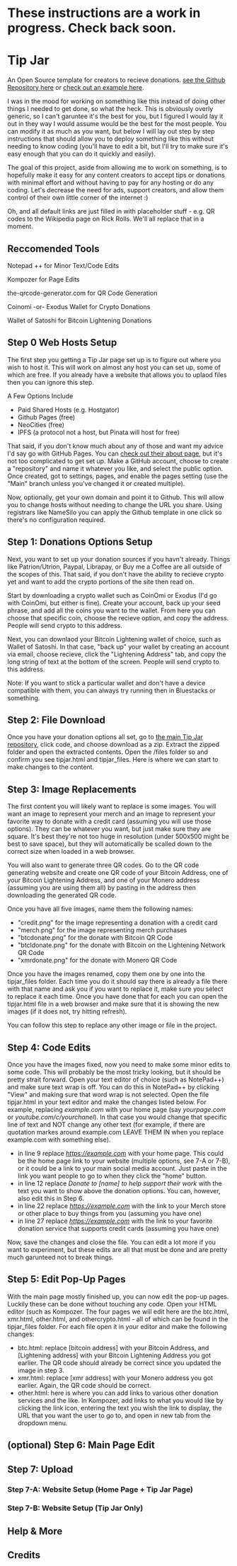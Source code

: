 # These instructions are a work in progress. Check back soon.


# Tip Jar
An Open Source template for creators to recieve donations. [see the Github Repository here](https://github.com/Natekmbowie/tipjar) or [check out an example here](https://natekmbowie.github.io/tipjar/files/tipjar.html).

I was in the mood for working on something like this instead of doing other things I needed to get done, so what the heck. This is obviously overly generic, so I can't garuntee it's the best for you, but I figured I would lay it out in they way I would assume would be the best for the most people. You can modify it as much as you want, but below I will lay out step by step instructions that should allow you to deploy something like this without needing to know coding (you'll have to edit a bit, but I'll try to make sure it's easy enough that you can do it quickly and easily).

The goal of this project, aside from allowing me to work on something, is to hopefully make it easy for any content creators to accept tips or donations with minimal effort and without having to pay for any hosting or do any coding. Let's decrease the need for ads, support creators, and allow them control of their own little corner of the internet :)

Oh, and all default links are just filled in with placeholder stuff - e.g. QR codes to the Wikipedia page on Rick Rolls. We'll all replace that in a moment.

## Reccomended Tools
Notepad ++ for Minor Text/Code Edits

Kompozer for Page Edits

the-qrcode-generator.com for QR Code Generation

Coinomi -or- Exodus Wallet for Crypto Donations

Wallet of Satoshi for Bitcoin Lightening Donations

## Step 0 Web Hosts Setup
The first step you getting a Tip Jar page set up is to figure out where you wish to host it. This will work on almost any host you can set up, some of which are free. If you already have a website that allows you to uplaod files then you can ignore this step.

A Few Options Include
* Paid Shared Hosts (e.g. Hostgator)
* Github Pages (free)
* NeoCities (free)
* IPFS (a protocol not a host, but Pinata will host for free)

That said, if you don't know much about any of those and want my advice I'd say go with GitHub Pages. You can [check out their about page](https://pages.github.com/), but it's not too complicated to get set up. Make a GitHub account, choose to create a "repository" and name it whatever you like, and select the public option. Once created, got to settings, pages, and enable the pages setting (use the "Main" branch unless you've changed it or created multiple).

Now, optionally, get your own domain and point it to Github. This will allow you to change hosts without needing to change the URL you share. Using registrars like NameSilo you can apply the Github template in one click so there's no configuration required.

## Step 1: Donations Options Setup
Next, you want to set up your donation sources if you havn't already. Things like Patrion/Utrion, Paypal, Librapay, or Buy me a Coffee are all outside of the scopes of this. That said, if you don't have the ability to recieve crypto yet and want to add the crypto portions of the site then read on.

Start by downloading a crypto wallet such as CoinOmi or Exodus (I'd go with CoinOmi, but either is fine). Create your account, back up your seed phrase, and add all the coins you want to the wallet. From here you can choose that specific coin, choose the recieve option, and copy the address. People will send crypto to this address.

Next, you can downlaod your Bitcoin Lightening wallet of choice, such as Wallet of Satoshi. In that case, "back up" your wallet by creating an account via email, choose recieve, click the "Lightening Address" tab, and copy the long string of text at the bottom of the screen. People will send crypto to this address.

Note: If you want to stick a particular wallet and don't have a device compatible with them, you can always try running then in Bluestacks or something.

## Step 2: File Download
Once you have your donation options all set, go to [the main Tip Jar repository](https://github.com/Natekmbowie/tipjar), click code, and choose download as a zip. Extract the zipped folder and open the extracted contents. Open the /files folder so and confirm you see tipjar.html and tipjar_files. Here is where we can start to make changes to the content.

## Step 3: Image Replacements
The first content you will likely want to replace is some images. You will want an image to represent your merch and an image to represent your favorite way to donate with a credit card (assuming you will use those options). They can be whatever you want, but just make sure they are square. It's best they're not too huge in resolution (under 500x500 might be best to save space), but they will automatically be scalled down to the correct size when loaded in a web browser.

You will also want to generate three QR codes. Go to the QR code generating website and create one QR code of your Bitcoin Address, one of your Bitcoin Lightening Address, and one of your Monero address (assuming you are using them all) by pasting in the address then downloading the generated QR code.

Once you have all five images, name them the following names:

* "credit.png" for the image representing a donation with a credit card
* "merch.png" for the image representing merch purchases
* "btcdonate.png" for the donate with Bitcoin QR Code
* "btcldonate.png" for the donate with Bitcoin on the Lightening Network QR Code
* "xmrdonate.png" for the donate with Monero QR Code

Once you have the images renamed, copy them one by one into the tipjar_files folder. Each time you do it should say there is already a file there with that name and ask you if you want to replace it, make sure you select to replace it each time. Once you have done that for each you can open the tipjar.html file in a web browser and make sure that it is showing the new images (if it does not, try hitting refresh).

You can follow this step to replace any other image or file in the project.

## Step 4: Code Edits
Once you have the images fixed, now you need to make some minor edits to some code. This will probably be the most tricky looking, but it should be pretty strait forward. Open your text editor of choice (such as NotePad++) and make sure text wrap is off. You can do this in NotePad++ by clicking "View" and making sure that word wrap is not selected. Open the file tipjar.html in your text editor and make the changes listed below. For example, replacing *example.com* with your home page (say *yourpage.com* or *youtube.com/c/yourchanel*). In that case you would change that specific line of text and NOT change any other text (for example, if there are quotation markes around example.com LEAVE THEM IN when you replace example.com with something else).

* in line 9 replace *https://example.com* with your home page. This could be the home page link to your website (multiple options, see 7-A or 7-B), or it could be a link to your main social media account. Just paste in the link you want people to go to when they click the "home" button.
* in line 12 replace *Donate to [name] to help support their work* with the text you want to show above the donation options. You can, however, also edit this in Step 6.
* in line 22 replace *https://example.com* with the link to your Merch store or other place to buy things from you (assuming you have one)
* in line 27 replace *https://example.com* with the link to your favorite donation service that supports credit cards (assuming you have one)

Now, save the changes and close the file. You can edit a lot more if you want to experiment, but these edits are all that must be done and are pretty much garunteed not to break things.

## Step 5: Edit Pop-Up Pages
With the main page mostly finished up, you can now edit the pop-up pages. Luckily these can be done without touching any code. Open your HTML editor (such as Kompozer. The four pages we will edit here are the btc.html, xmr.html, other.html, and othercrypto.html - all of which can be found in the tipjar_files folder. For each file open it in your editor and make the following changes:

* btc.html: replace [bitcoin address] with your Bitcoin Address, and [Lightening address] with your Bitcoin Lightening Address you got earlier. The QR code should already be correct since you updated the image in step 3.
* xmr.html: replace [xmr address] with your Monero address you got earlier. Again, the QR code should be correct.
* other.html: here is where you can add links to various other donation services and the like. In Kompozer, add links to what you would like by clicking the link icon, entering the text you wish the link to display, the URL that you want the user to go to, and open in new tab from the dropdown menu.

## (optional) Step 6: Main Page Edit

## Step 7: Upload

### Step 7-A: Website Setup (Home Page + Tip Jar Page)

### Step 7-B: Website Setup (Tip Jar Only)

## Help & More

## Credits
